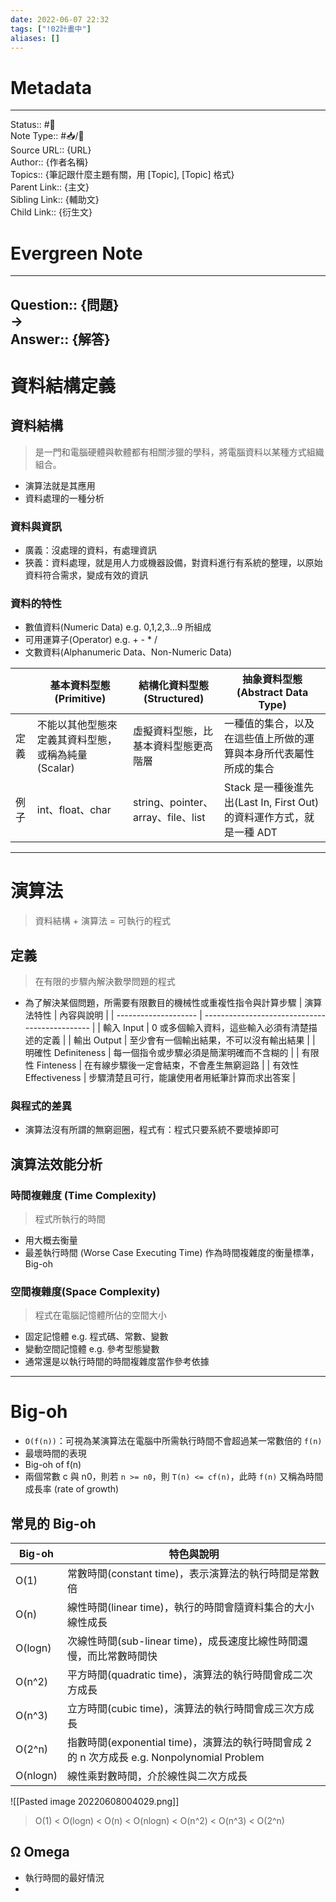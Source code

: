 ```yaml
---
date: 2022-06-07 22:32
tags: ["!02計畫中"]
aliases: []
---
```

# Metadata
---
Status:: #🌱 <br>
Note Type:: #📥/📖<br>
Source URL:: {URL}<br>
Author:: {作者名稱}<br>
Topics:: {筆記跟什麼主題有關，用 [Topic], [Topic] 格式}<br>
Parent Link:: {主文}<br>
Sibling Link:: {輔助文}<br>
Child Link:: {衍生文}<br>
# Evergreen Note
---
Question:: {問題}<br>
-><br>
Answer:: {解答}<br>
---
# 資料結構定義
## 資料結構
> 是一門和電腦硬體與軟體都有相關涉獵的學科，將電腦資料以某種方式組織組合。

* 演算法就是其應用
* 資料處理的一種分析
### 資料與資訊
* 廣義：沒處理的資料，有處理資訊
* 狹義：資料處理，就是用人力或機器設備，對資料進行有系統的整理，以原始資料符合需求，變成有效的資訊
### 資料的特性
* 數值資料(Numeric Data) e.g. 0,1,2,3...9 所組成
* 可用運算子(Operator) e.g. + - * /
* 文數資料(Alphanumeric Data、Non-Numeric Data)

|      | 基本資料型態(Primitive) | 結構化資料型態 (Structured) | 抽象資料型態(Abstract Data Type) |
| ---- | ------------------- | --------------------------- | ---------------------- |
| 定義  | 不能以其他型態來定義其資料型態，或稱為純量(Scalar) |   虛擬資料型態，比基本資料型態更高階層  |  一種值的集合，以及在這些值上所做的運算與本身所代表屬性所成的集合                      |
| 例子  | int、float、char    |  string、pointer、array、file、list                 | Stack 是一種後進先出(Last In, First Out) 的資料運作方式，就是一種 ADT                      |
 
 ---
 # 演算法
 > 資料結構 + 演算法 = 可執行的程式

## 定義
>在有限的步驟內解決數學問題的程式 
* 為了解決某個問題，所需要有限數目的機械性或重複性指令與計算步驟
| 演算法特性           | 內容與說明                                     |
| -------------------- | ---------------------------------------------- |
| 輸入 Input           | 0 或多個輸入資料，這些輸入必須有清楚描述的定義 |
| 輸出 Output          | 至少會有一個輸出結果，不可以沒有輸出結果       |
| 明確性 Definiteness  | 每一個指令或步驟必須是簡潔明確而不含糊的       |
| 有限性 Finteness     | 在有線步驟後一定會結束，不會產生無窮迴路       |
| 有效性 Effectiveness | 步驟清楚且可行，能讓使用者用紙筆計算而求出答案 |
### 與程式的差異
* 演算法沒有所謂的無窮迴圈，程式有：程式只要系統不要壞掉即可
## 演算法效能分析
### 時間複雜度 (Time Complexity)
> 程式所執行的時間
* 用大概去衡量
* 最差執行時間 (Worse Case Executing Time) 作為時間複雜度的衡量標準，Big-oh

### 空間複雜度(Space Complexity)
> 程式在電腦記憶體所佔的空間大小
* 固定記憶體 e.g. 程式碼、常數、變數
* 變動空間記憶體 e.g. 參考型態變數
* 通常還是以執行時間的時間複雜度當作參考依據
---
# Big-oh
* `O(f(n))`：可視為某演算法在電腦中所需執行時間不會超過某一常數倍的 ``f(n)``
* 最壞時間的表現
* Big-oh of f(n)
* 兩個常數 c 與 n0，則若 `n >= n0`，則 `T(n) <= cf(n)`，此時 `f(n)` 又稱為時間成長率 (rate of growth)

## 常見的 Big-oh
| Big-oh    | 特色與說明                                                                                  |
| --------- | ------------------------------------------------------------------------------------------- |
| O(1)      | 常數時間(constant time)，表示演算法的執行時間是常數倍                                       |
| O(n)      | 線性時間(linear time)，執行的時間會隨資料集合的大小線性成長                                 |
| O(logn)   | 次線性時間(sub-linear time)，成長速度比線性時間還慢，而比常數時間快                         |
| O(n^2)     | 平方時間(quadratic time)，演算法的執行時間會成二次方成長                                    |
| O(n^3)     | 立方時間(cubic time)，演算法的執行時間會成三次方成長                                        |
| O(2^n) | 指數時間(exponential time)，演算法的執行時間會成 2 的 n 次方成長 e.g. Nonpolynomial Problem |
| O(nlogn)  | 線性乘對數時間，介於線性與二次方成長                                                        |                                                                                             |
![[Pasted image 20220608004029.png]]

> O(1) < O(logn) < O(n) < O(nlogn) < O(n^2) < O(n^3) < O(2^n)

## Ω Omega
* 執行時間的最好情況
* 